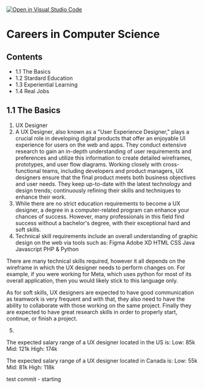 [![Open in Visual Studio Code](https://classroom.github.com/assets/open-in-vscode-c66648af7eb3fe8bc4f294546bfd86ef473780cde1dea487d3c4ff354943c9ae.svg)](https://classroom.github.com/online_ide?assignment_repo_id=10087130&assignment_repo_type=AssignmentRepo)
# Careers in Computer Science

## Contents
* 1.1 The Basics
* 1.2 Stardard Education
* 1.3 Experiential Learning
* 1.4 Real Jobs

## 1.1 The Basics
1. UX Designer
2. A UX Designer, also known as a "User Experience Designer," plays a crucial role in developing digital products that offer an enjoyable UI experience for users on the web and apps.
They conduct extensive research to gain an in-depth understanding of user requirements and preferences and utilize this information to create detailed wireframes, prototypes, and user flow diagrams.
Working closely with cross-functional teams, including developers and product managers, UX designers ensure that the final product meets both business objectives and user needs. They keep up-to-date with the latest technology and design trends; continuously refining their skills and techniques to enhance their work.
3. While there are no strict education requirements to become a UX designer, a degree in a computer-related program can enhance your chances of success. However, many professionals in this field find success without a bachelor's degree, with their exceptional hard and soft skills.
4. Technical skill requirements include an overall understanding of graphic design on the web via tools such as: 
Figma 
Adobe XD
HTML 
CSS
Java 
Javascript
PHP & Python

There are many technical skills required, however it all depends on the wireframe in which the UX designer needs to perform changes on. For example, if you were working for Meta, which uses python for most of its overall application, then you would likely stick to this language only. 

As for soft skills, UX designers are expected to have good communication as teamwork is very frequent and with that, they also need to have the ability to collaborate with those working on the same project. Finally they are expected to have great research skills in order to properly start, continue, or finish a project. 

5. 
The expected salary range of a UX designer located in the US is: 
Low: 85k
Mid: 121k
High: 174k

The expected salary range of a UX designer located in Canada is: 
Low: 55k
Mid: 81k
High: 118k


test commit - starting